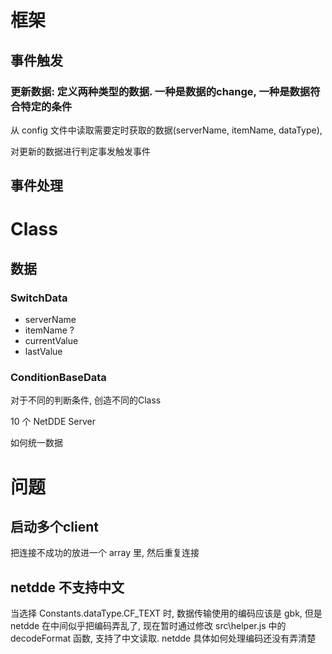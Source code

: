 # 框架

## 事件触发

### 更新数据: 定义两种类型的数据. 一种是数据的change, 一种是数据符合特定的条件

从 config 文件中读取需要定时获取的数据(serverName, itemName, dataType), 

对更新的数据进行判定事发触发事件


## 事件处理



# Class

## 数据

### SwitchData

- serverName
- itemName ?
- currentValue
- lastValue

### ConditionBaseData

对于不同的判断条件, 创造不同的Class






10 个 NetDDE Server

如何统一数据



# 问题

## 启动多个client
把连接不成功的放进一个 array 里, 然后重复连接

## netdde 不支持中文

当选择 Constants.dataType.CF_TEXT 时, 数据传输使用的编码应该是 gbk, 但是 netdde 在中间似乎把编码弄乱了, 现在暂时通过修改 src\helper.js 中的 decodeFormat 函数, 支持了中文读取. netdde 具体如何处理编码还没有弄清楚 